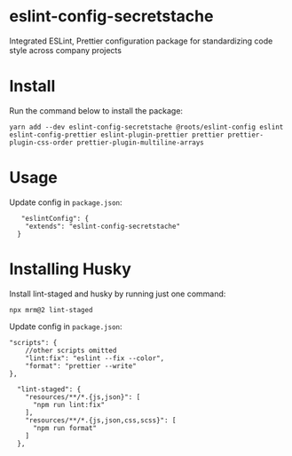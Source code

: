 # eslint-config-secretstache


Integrated ESLint, Prettier configuration package for standardizing code style across company projects

# Install
Run the command below to install the package:
```
yarn add --dev eslint-config-secretstache @roots/eslint-config eslint eslint-config-prettier eslint-plugin-prettier prettier prettier-plugin-css-order prettier-plugin-multiline-arrays

```

# Usage
Update config in `package.json`:
```
   "eslintConfig": {
    "extends": "eslint-config-secretstache"
  }
```

# Installing Husky
Install lint-staged and husky by running just one command:
```
npx mrm@2 lint-staged
```

Update config in `package.json`:

```
"scripts": {
    //other scripts omitted
    "lint:fix": "eslint --fix --color",
    "format": "prettier --write"
},

  "lint-staged": {
    "resources/**/*.{js,json}": [
      "npm run lint:fix"
    ],
    "resources/**/*.{js,json,css,scss}": [
      "npm run format"
    ]
  },
```
